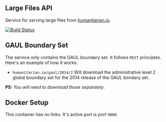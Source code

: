 ## Large Files API
Service for serving large files from [humanitarian.io](http://humanitarian.io).

[![Build Status](https://travis-ci.org/HumanitarianIO/hio-serve.svg)](https://travis-ci.org/HumanitarianIO/hio-serve)

## GAUL Boundary Set
The service only contains the GAUL boundary set. It follows `REST` principles. Here's an example of how it works:

* `humanitarian.io/gaul/2014/2` Will download the administrative level 2 global boundary set for the 2014 release of the GAUL bondary set.

**PS:** *You will need to download those separately*.


## Docker Setup

This container has no links. It's active port is port `9000`.
